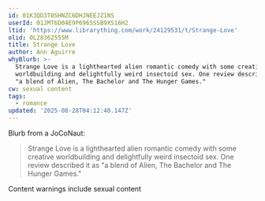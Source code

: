 ```yaml
---
id: 01K3QD3T0SHNZC6DHJNEEJZ1NS
userId: 01JMT6D04E9P6965SSB9XS16H2
ltid: 'https://www.librarything.com/work/24129531/t/Strange-Love'
olid: OL28362555M
title: Strange Love
author: Ann Aguirre
whyBlurb: >-
  Strange Love is a lighthearted alien romantic comedy with some creative
  worldbuilding and delightfully weird insectoid sex. One review described it as
  "a blend of Alien, The Bachelor and The Hunger Games."
cw: sexual content
tags:
  - romance
updated: '2025-08-28T04:12:40.147Z'
---
```


Blurb from a JoCoNaut:

> Strange Love is a lighthearted alien romantic comedy with some creative
> worldbuilding and delightfully weird insectoid sex. One review described it as
> "a blend of Alien, The Bachelor and The Hunger Games."

Content warnings include sexual content
